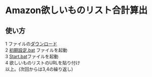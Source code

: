 # Amazon欲しいものリスト合計算出

## 使い方 
1 ファイルの[ダウンロード](https://github.com/Zenom-Git/Amazon-List-TotalAmount/archive/refs/heads/main.zip)  
2 [初期設定.bat](初期設定.bat) ファイルを起動  
3 [Start.bat](Start.bat)ファイルを起動  
4 欲しいものリストのURLを貼り付け  
以上。(次回からは3,4の繰り返し)

